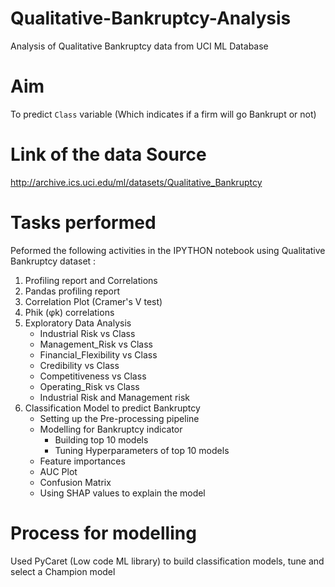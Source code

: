 # Qualitative-Bankruptcy-Analysis

Analysis of Qualitative Bankruptcy data from UCI ML Database

# Aim
To predict `Class` variable (Which indicates if a firm will go Bankrupt or not)

# Link of the data Source 
http://archive.ics.uci.edu/ml/datasets/Qualitative_Bankruptcy

# Tasks performed
Peformed the following activities in the IPYTHON notebook using Qualitative Bankruptcy dataset  : 
1. Profiling report and Correlations
2. Pandas profiling report
3. Correlation Plot (Cramer's V test)
4. Phik (φk) correlations
5. Exploratory Data Analysis
    - Industrial Risk vs Class
    - Management_Risk vs Class
    - Financial_Flexibility vs Class
    - Credibility vs Class
    - Competitiveness vs Class
    - Operating_Risk vs Class
    - Industrial Risk and Management risk
6. Classification Model to predict Bankruptcy
    - Setting up the Pre-processing pipeline
    - Modelling for Bankruptcy indicator
        - Building top 10 models
        - Tuning Hyperparameters of top 10 models
    - Feature importances
    - AUC Plot
    - Confusion Matrix
    - Using SHAP values to explain the model

# Process for modelling  
Used PyCaret (Low code ML library) to build classification models, tune and select a Champion model
